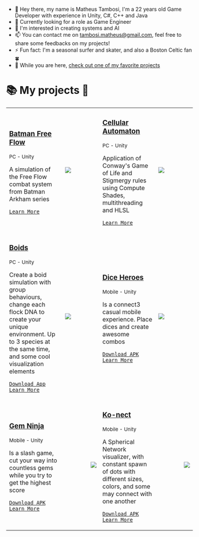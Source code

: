 - 👋 Hey there, my name is Matheus Tambosi, I'm a 22 years old Game Developer with experience in Unity, C#, C++ and Java
- 🌱 Currently looking for a role as Game Engineer
- 👀 I'm interested in creating systems and AI
- 📫 You can contact me on [tambosi.matheus@gmail.com](mailto:tambosi.matheus@gmail.com), feel free to share some feedbacks on my projects!
- ⚡ Fun fact: I'm a seasonal surfer and skater, and also a Boston Celtic fan 🍀
- 🌟 While you are here, [check out one of my favorite projects](https://github.com/tambosi-matheus/Boids-Simulation)

# 📚 My projects 📕
<table> 
<tr>

<!--Batman Free Flow-->
<td width=30%>

### [Batman Free Flow](https://github.com/tambosi-matheus/Batman-Free-Flow/)
<sub> PC - Unity </sub>

A simulation of the Free Flow combat system from Batman Arkham series

[`Learn More`](https://github.com/tambosi-matheus/Batman-Free-Flow/)
</td>
<td width=20%><img src="https://github.com/tambosi-matheus/Batman-Free-Flow/raw/main/GameplayGIF.gif " align="left"></td>

<!---Cellular Automaton--->
<td width=30%>
  
### [Cellular Automaton](https://github.com/tambosi-matheus/Cellular-Automaton/)  
<sub> PC - Unity </sub>

Application of Conway's Game of Life and Stigmergy rules using Compute Shades, multithreading and HLSL

[`Learn More`](https://github.com/tambosi-matheus/Cellular-Automaton/)
</td>
<td width=20%><img src="https://github.com/tambosi-matheus/Cellular-Automaton/raw/main/GIFs/StigCell.gif " align="left"></td>

</tr>
<tr>

<!---Boids--->
<td width=30%>
  
### [Boids](https://github.com/tambosi-matheus/Boids-Simulation)  
<sub> PC - Unity </sub>

Create a boid simulation with group behaviours, change each flock DNA to create your unique environment. Up to 3 species at the same time, and some cool visualization elements 

[`Download App`](https://github.com/tambosi-matheus/Boids-Simulation/raw/main/Boids%20Simulation.zip)
[`Learn More`](https://github.com/tambosi-matheus/Boids-Simulation)
</td>
<td width=20%><img src="https://github.com/tambosi-matheus/Boids-Simulation/raw/main/Gameplay%20GIF.gif" align="left"></td>

<!---Dice Heroes--->
<td width=30%>

### [Dice Heroes](https://github.com/tambosi-matheus/DiceHeroes)
<sub> Mobile - Unity </sub>

Is a connect3 casual mobile experience. Place dices and create awesome combos
  
[`Download APK`](https://github.com/tambosi-matheus/DiceHeroes/raw/main/Dice%20Puzzle.zip)
[`Learn More`](https://github.com/tambosi-matheus/DiceHeroes)
</td>
<td width=20%><img src="https://github.com/tambosi-matheus/DiceHeroes/raw/main/Gameplay%20Dice.gif" align="left"></td>
 
 </tr>
<tr>
 
<!---Gem Ninja--->
<td width=30%>

### [Gem Ninja](https://github.com/tambosi-matheus/GemNinja) 

<sub> Mobile - Unity </sub>
  
Is a slash game, cut your way into countless gems while you try to get the highest score
  
[`Download APK`](https://github.com/tambosi-matheus/GemNinja/raw/main/GemNinja.zip)
[`Learn More`](https://github.com/tambosi-matheus/GemNinja)
</td>

<td><img src="https://github.com/tambosi-matheus/GemNinja/raw/main/Gameplay%20Gem.gif" align="right"></td>

<!---Ko-nect--->
<td width=30%>

### [Ko-nect](https://github.com/tambosi-matheus/Ko-Nect) 

<sub> Mobile - Unity </sub>
  
A Spherical Network visualizer, with constant spawn of dots with different sizes, colors, and some may connect with one another
  
[`Download APK`](https://github.com/tambosi-matheus/Ko-nect/raw/main/Ko-nect.zip)
[`Learn More`](https://github.com/tambosi-matheus/Ko-nect/)
</td>
  
<td><img src="https://github.com/tambosi-matheus/Ko-nect/raw/main/Gameplay%20Ko-nect.gif" align="right"></td>

</tr>
</table>

